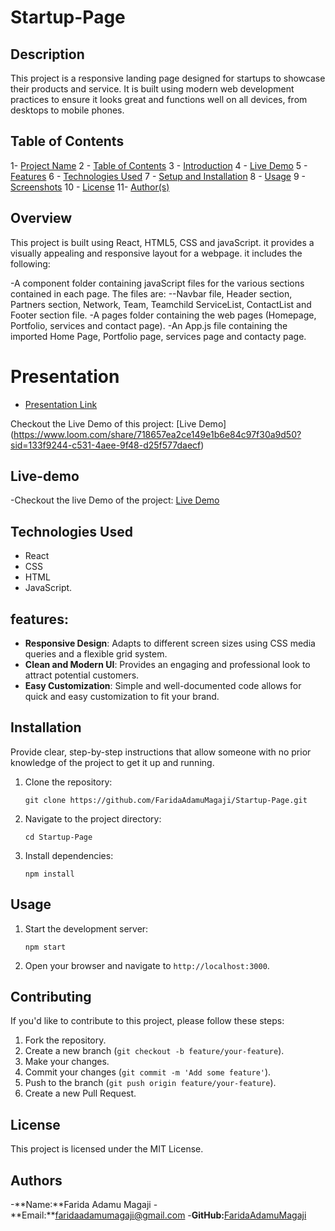 # Startup-Page

## Description

This project is a responsive landing page designed for startups to showcase their products and service. It is built using modern web development practices to ensure it looks great and functions well on all devices, from desktops to mobile phones.

## Table of Contents

1- [Project Name](#project-name)
2 - [Table of Contents](#table-of-contents)
3 - [Introduction](#introduction)
4 - [Live Demo](#live-demo)
5 - [Features](#features)
6 - [Technologies Used](#technologies-used)
7 - [Setup and Installation](#setup-and-installation)
8 - [Usage](#usage)
9 - [Screenshots](#screenshots)
10 - [License](#license)
11- [Author(s)](#authors)

## Overview

This project is built using React, HTML5, CSS and javaScript. it provides a visually appealing and responsive layout for a webpage. it includes the following:

-A component folder containing javaScript files for the various sections contained in each page. The files are:
--Navbar file, Header section, Partners section, Network, Team, Teamchild ServiceList, ContactList and Footer section file. 
-A pages folder containing the web pages (Homepage, Portfolio, services and contact page).
-An App.js file containing the imported Home Page, Portfolio page, services page and contacty page.

# Presentation <a name="Presentation"></a>
- [Presentation Link]()

Checkout the Live Demo of this project: [Live Demo] (https://www.loom.com/share/718657ea2ce149e1b6e84c97f30a9d50?sid=133f9244-c531-4aee-9f48-d25f577daecf)
## Live-demo 
-Checkout the live Demo of the project: [Live Demo](https://startup-page-3h67.onrender.com)

## Technologies Used

-   React
-   CSS
-   HTML
-   JavaScript.

## features:

-   **Responsive Design**: Adapts to different screen sizes using CSS media queries and a flexible grid system.
-   **Clean and Modern UI**: Provides an engaging and professional look to attract potential customers.
-   **Easy Customization**: Simple and well-documented code allows for quick and easy customization to fit your brand.


## Installation

Provide clear, step-by-step instructions that allow someone with no prior knowledge of the project to get it up and running.

1.  Clone the repository:

    ```
    git clone https://github.com/FaridaAdamuMagaji/Startup-Page.git  
    ```
2.  Navigate to the project directory:

    ```
    cd Startup-Page
    ```
3.  Install dependencies:

    ```
    npm install
    ```

## Usage

1.  Start the development server:

    ```
    npm start
    ```
2.  Open your browser and navigate to `http://localhost:3000`.


## Contributing

If you'd like to contribute to this project, please follow these steps:

1.  Fork the repository.
2.  Create a new branch (`git checkout -b feature/your-feature`).
3.  Make your changes.
4.  Commit your changes (`git commit -m 'Add some feature'`).
5.  Push to the branch (`git push origin feature/your-feature`).
6.  Create a new Pull Request.

## License

This project is licensed under the MIT License.

## Authors
-**Name:**Farida Adamu Magaji
-**Email:**faridaadamumagaji@gmail.com
-**GitHub:**[FaridaAdamuMagaji]( https://github.com/FaridaAdamuMagaji)

